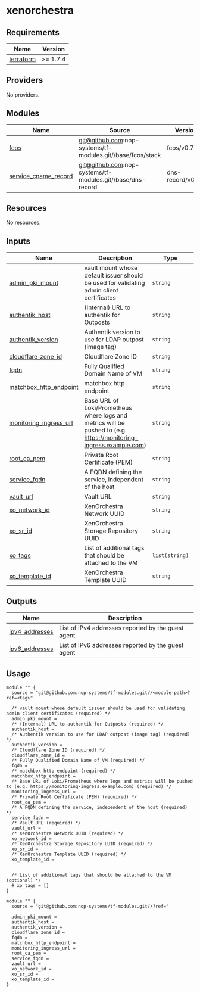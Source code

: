 # xenorchestra

<!-- BEGIN_TF_DOCS -->
## Requirements

| Name | Version |
|------|---------|
| <a name="requirement_terraform"></a> [terraform](#requirement\_terraform) | >= 1.7.4 |

## Providers

No providers.

## Modules

| Name | Source | Version |
|------|--------|---------|
| <a name="module_fcos"></a> [fcos](#module\_fcos) | git@github.com:nop-systems/tf-modules.git//base/fcos/stack | fcos/v0.7.0 |
| <a name="module_service_cname_record"></a> [service\_cname\_record](#module\_service\_cname\_record) | git@github.com:nop-systems/tf-modules.git//base/dns-record | dns-record/v0.2.0 |

## Resources

No resources.

## Inputs

| Name | Description | Type | Default | Required |
|------|-------------|------|---------|:--------:|
| <a name="input_admin_pki_mount"></a> [admin\_pki\_mount](#input\_admin\_pki\_mount) | vault mount whose default issuer should be used for validating admin client certificates | `string` | n/a | yes |
| <a name="input_authentik_host"></a> [authentik\_host](#input\_authentik\_host) | (Internal) URL to authentik for Outposts | `string` | n/a | yes |
| <a name="input_authentik_version"></a> [authentik\_version](#input\_authentik\_version) | Authentik version to use for LDAP outpost (image tag) | `string` | n/a | yes |
| <a name="input_cloudflare_zone_id"></a> [cloudflare\_zone\_id](#input\_cloudflare\_zone\_id) | Cloudflare Zone ID | `string` | n/a | yes |
| <a name="input_fqdn"></a> [fqdn](#input\_fqdn) | Fully Qualified Domain Name of VM | `string` | n/a | yes |
| <a name="input_matchbox_http_endpoint"></a> [matchbox\_http\_endpoint](#input\_matchbox\_http\_endpoint) | matchbox http endpoint | `string` | n/a | yes |
| <a name="input_monitoring_ingress_url"></a> [monitoring\_ingress\_url](#input\_monitoring\_ingress\_url) | Base URL of Loki/Prometheus where logs and metrics will be pushed to (e.g. https://monitoring-ingress.example.com) | `string` | n/a | yes |
| <a name="input_root_ca_pem"></a> [root\_ca\_pem](#input\_root\_ca\_pem) | Private Root Certificate (PEM) | `string` | n/a | yes |
| <a name="input_service_fqdn"></a> [service\_fqdn](#input\_service\_fqdn) | A FQDN defining the service, independent of the host | `string` | n/a | yes |
| <a name="input_vault_url"></a> [vault\_url](#input\_vault\_url) | Vault URL | `string` | n/a | yes |
| <a name="input_xo_network_id"></a> [xo\_network\_id](#input\_xo\_network\_id) | XenOrchestra Network UUID | `string` | n/a | yes |
| <a name="input_xo_sr_id"></a> [xo\_sr\_id](#input\_xo\_sr\_id) | XenOrchestra Storage Repository UUID | `string` | n/a | yes |
| <a name="input_xo_tags"></a> [xo\_tags](#input\_xo\_tags) | List of additional tags that should be attached to the VM | `list(string)` | `[]` | no |
| <a name="input_xo_template_id"></a> [xo\_template\_id](#input\_xo\_template\_id) | XenOrchestra Template UUID | `string` | n/a | yes |

## Outputs

| Name | Description |
|------|-------------|
| <a name="output_ipv4_addresses"></a> [ipv4\_addresses](#output\_ipv4\_addresses) | List of IPv4 addresses reported by the guest agent |
| <a name="output_ipv6_addresses"></a> [ipv6\_addresses](#output\_ipv6\_addresses) | List of IPv6 addresses reported by the guest agent |

## Usage

```hcl
module "" {
  source = "git@github.com:nop-systems/tf-modules.git//<module-path>?ref=<tag>"
  
  /* vault mount whose default issuer should be used for validating admin client certificates (required) */
  admin_pki_mount =
  /* (Internal) URL to authentik for Outposts (required) */
  authentik_host =
  /* Authentik version to use for LDAP outpost (image tag) (required) */
  authentik_version =
  /* Cloudflare Zone ID (required) */
  cloudflare_zone_id =
  /* Fully Qualified Domain Name of VM (required) */
  fqdn =
  /* matchbox http endpoint (required) */
  matchbox_http_endpoint =
  /* Base URL of Loki/Prometheus where logs and metrics will be pushed to (e.g. https://monitoring-ingress.example.com) (required) */
  monitoring_ingress_url =
  /* Private Root Certificate (PEM) (required) */
  root_ca_pem =
  /* A FQDN defining the service, independent of the host (required) */
  service_fqdn =
  /* Vault URL (required) */
  vault_url =
  /* XenOrchestra Network UUID (required) */
  xo_network_id =
  /* XenOrchestra Storage Repository UUID (required) */
  xo_sr_id =
  /* XenOrchestra Template UUID (required) */
  xo_template_id =

  
  /* List of additional tags that should be attached to the VM (optional) */
  # xo_tags = []
}

module "" {
  source = "git@github.com:nop-systems/tf-modules.git//?ref="
  
  admin_pki_mount =
  authentik_host =
  authentik_version =
  cloudflare_zone_id =
  fqdn =
  matchbox_http_endpoint =
  monitoring_ingress_url =
  root_ca_pem =
  service_fqdn =
  vault_url =
  xo_network_id =
  xo_sr_id =
  xo_template_id =
}
```
<!-- END_TF_DOCS -->
